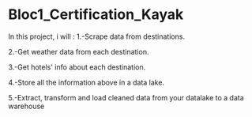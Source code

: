 # Bloc1_Certification_Kayak
In this project, i will : 
1.-Scrape data from destinations.

2.-Get weather data from each destination.

3.-Get hotels' info about each destination.

4.-Store all the information above in a data lake.

5.-Extract, transform and load cleaned data from your datalake to a data warehouse
